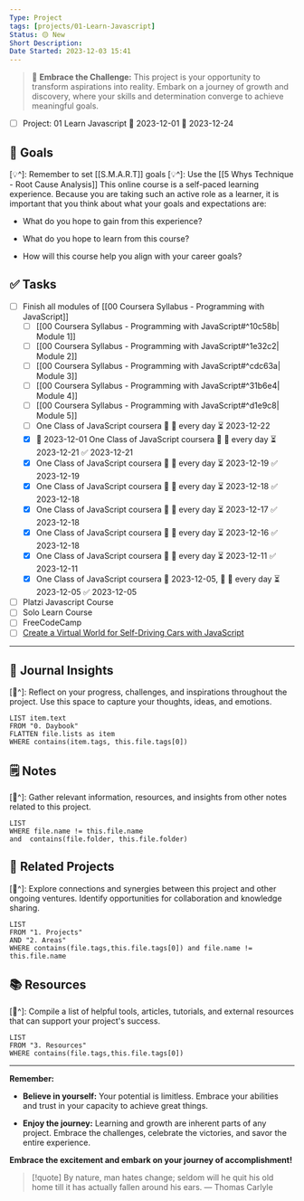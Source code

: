 ```yaml
---
Type: Project
tags: [projects/01-Learn-Javascript]
Status: 🟡 New
Short Description:
Date Started: 2023-12-03 15:41
---
```

> 🌟 **Embrace the Challenge:** 
> This project is your opportunity to transform aspirations into reality. Embark on a journey of growth and discovery, where your skills and determination converge to achieve meaningful goals.

- [ ] Project: 01 Learn Javascript 🛫 2023-12-01 📅 2023-12-24 

## 🎯 **Goals**
[💡^]: Remember to set [[S.M.A.R.T]] goals
[💡^]: Use the [[5 Whys Technique - Root Cause Analysis]]
This online course is a self-paced learning experience. Because you are taking such an active role as a learner, it is important that you think about what your goals and expectations are:

- What do you hope to gain from this experience?
    
- What do you hope to learn from this course?
    
- How will this course help you align with your career goals?

## ✅ **Tasks**

- [ ] Finish all modules of [[00 Coursera Syllabus - Programming with JavaScript]] 
	- [ ] [[00 Coursera Syllabus - Programming with JavaScript#^10c58b| Module 1]]
	- [ ]  [[00 Coursera Syllabus - Programming with JavaScript#^1e32c2| Module 2]]
	- [ ]  [[00 Coursera Syllabus - Programming with JavaScript#^cdc63a| Module 3]]
	- [ ]  [[00 Coursera Syllabus - Programming with JavaScript#^31b6e4| Module 4]]
	- [ ]  [[00 Coursera Syllabus - Programming with JavaScript#^d1e9c8| Module 5]]
	- [ ] One Class of JavaScript coursera 🔺 🔁 every day ⏳ 2023-12-22
	- [x] 🛫 2023-12-01 One Class of JavaScript coursera 🔺 🔁 every day ⏳ 2023-12-21 ✅ 2023-12-21
	- [x] One Class of JavaScript coursera 🔺 🔁 every day ⏳ 2023-12-19 ✅ 2023-12-19
	- [x] One Class of JavaScript coursera 🔺 🔁 every day ⏳ 2023-12-18 ✅ 2023-12-18
	- [x] One Class of JavaScript coursera 🔺 🔁 every day ⏳ 2023-12-17 ✅ 2023-12-18
	- [x] One Class of JavaScript coursera 🔺 🔁 every day ⏳ 2023-12-16 ✅ 2023-12-18
	- [x] One Class of JavaScript coursera 🔺 🔁 every day ⏳ 2023-12-11 ✅ 2023-12-11
	- [x] One Class of JavaScript coursera 🛫 2023-12-05, 🔺 🔁 every day ⏳ 2023-12-05 ✅ 2023-12-05
- [ ] Platzi Javascript Course
- [ ] Solo Learn Course
- [ ] FreeCodeCamp
- [ ] [Create a Virtual World for Self-Driving Cars with JavaScript](https://www.freecodecamp.org/news/create-a-virtual-world-with-javascript/)

---
## 📖 Journal Insights
[💭^]: Reflect on your progress, challenges, and inspirations throughout the project. Use this space to capture your thoughts, ideas, and emotions.

``` dataview
LIST item.text
FROM "0. Daybook"
FLATTEN file.lists as item
WHERE contains(item.tags, this.file.tags[0])

```

## 🗒 Notes
[💭^]: Gather relevant information, resources, and insights from other notes related to this project.
``` dataview
LIST 
WHERE file.name != this.file.name 
and  contains(file.folder, this.file.folder)
```


## 🤝 Related Projects
[💭^]: Explore connections and synergies between this project and other ongoing ventures. Identify opportunities for collaboration and knowledge sharing.
``` dataview
LIST 
FROM "1. Projects"
AND "2. Areas"
WHERE contains(file.tags,this.file.tags[0]) and file.name != this.file.name
```

## 📚 Resources
[💭^]: Compile a list of helpful tools, articles, tutorials, and external resources that can support your project's success.
``` dataview
LIST 
FROM "3. Resources"
WHERE contains(file.tags,this.file.tags[0])
```


---
**Remember:**

- **Believe in yourself:** Your potential is limitless. Embrace your abilities and trust in your capacity to achieve great things.

- **Enjoy the journey:** Learning and growth are inherent parts of any project. Embrace the challenges, celebrate the victories, and savor the entire experience.

**Embrace the excitement and embark on your journey of accomplishment!**

> [!quote] By nature, man hates change; seldom will he quit his old home till it has actually fallen around his ears.
> — Thomas Carlyle
